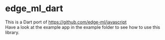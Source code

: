 # edge_ml_dart

This is a Dart port of https://github.com/edge-ml/javascript  <br>
Have a look at the example app in the example folder to see how to use this library.
